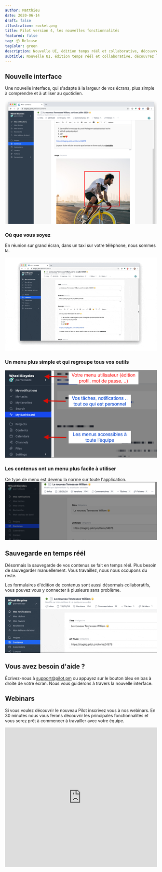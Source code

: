 ```yaml
---
author: Matthieu
date: 2020-06-14
draft: false
illustration: rocket.png
title: Pilot version 4, les nouvelles fonctionnalités 
featured: false
tag: 📦 Release
tagColor: green
description: Nouvelle UI, édition temps réél et collaborative, découvrez le nouveau Pilot. 
subtitle: Nouvelle UI, édition temps réél et collaborative, découvrez le nouveau Pilot. 
---
```

## Nouvelle interface

Une nouvelle interface, qui s'adapte à la largeur de vos écrans, plus simple à comprendre et à utiliser au quotidien.

![ui.png](ui.png)

### Où que vous soyez

En réunion sur grand écran, dans un taxi sur votre téléphone, nous sommes là.

![responsive.gif](responsive.gif)

### Un menu plus simple et qui regroupe tous vos outils
![newmenu.png](newmenu.png)

### Les contenus ont un menu plus facile à utiliser
Ce type de menu est devenu la norme sur toute l'application.
![itemmenu.png](itemmenu.png)

## Sauvegarde en temps réél

Désormais la sauvegarde de vos contenus se fait en temps réél. Plus besoin de sauvegarder manuellement. Vous travaillez, nous nous occupons du reste.

Les formulaires d'édition de contenus sont aussi désormais collaboratifs, vous pouvez vous y connecter à plusieurs sans problème.

![realtime.gif](realtime.gif)

## Vous avez besoin d'aide ?

Écrivez-nous à support@pilot.pm ou appuyez sur le bouton bleu en bas à droite de votre écran. Nous vous guiderons à travers la nouvelle interface.

## Webinars

Si vous voulez découvrir le nouveau Pilot inscrivez vous à nos webinars. En 30 minutes nous vous ferons découvrir les principales fonctionnalités et vous serez prêt à commencer à travailler avec votre équipe.

<iframe width="100%" height="460" frameborder="0" src="https://app.livestorm.co/p/b155b680-1f96-435f-b270-e4c89350a24e/form" title="Pilot : Tout comprendre pour rejoindre rapidement une équipe existante | Pilotpm"></iframe>
